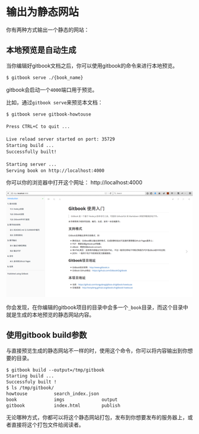 # 输出为静态网站

你有两种方式输出一个静态的网站：

## 本地预览是自动生成

当你编辑好gitbook文档之后，你可以使用gitbook的命令来进行本地预览。

```bash
$ gitbook serve ./{book_name}
```

gitbook会启动一个```4000```端口用于预览。

比如，通过```gitbook serve```来预览本文档：

```bash
$ gitbook serve gitbook-howtouse

Press CTRL+C to quit ...

Live reload server started on port: 35729
Starting build ...
Successfully built!

Starting server ...
Serving book on http://localhost:4000
```

你可以你的浏览器中打开这个网址： http://localhost:4000

![gitbook serve preview](../imgs/gitbook_serve.png)

你会发现，在你编辑的gitbook项目的目录中会多一个```_book```目录，而这个目录中就是生成的本地预览的静态网站内容。

## 使用gitbook build参数

与直接预览生成的静态网站不一样的时，使用这个命令，你可以将内容输出到你想要的目录。

```
$ gitbook build --output=/tmp/gitbook
Starting build ...
Successfuly built !
$ ls /tmp/gitbook/
howtouse          search_index.json
book              imgs              output
gitbook           index.html        publish
```

无论哪种方式，你都可以将这个静态网站打包，发布到你想要发布的服务器上，或者直接将这个打包文件给阅读者。

